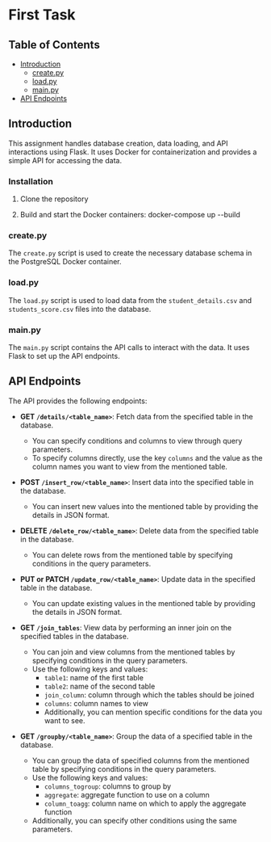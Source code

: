 # First Task

## Table of Contents
- [Introduction](#introduction)
  - [create.py](#createpy)
  - [load.py](#loadpy)
  - [main.py](#mainpy)
- [API Endpoints](#api-endpoints)

## Introduction
This assignment handles database creation, data loading, and API interactions using Flask. It uses Docker for containerization and provides a simple API for accessing the data.

### Installation
1. Clone the repository

2. Build and start the Docker containers:
   docker-compose up --build


### create.py
The `create.py` script is used to create the necessary database schema in the PostgreSQL Docker container.

### load.py
The `load.py` script is used to load data from the `student_details.csv` and `students_score.csv` files into the database.

### main.py
The `main.py` script contains the API calls to interact with the data. It uses Flask to set up the API endpoints.

## API Endpoints
The API provides the following endpoints:

- **GET `/details/<table_name>`**: Fetch data from the specified table in the database.
  - You can specify conditions and columns to view through query parameters.
  - To specify columns directly, use the key `columns` and the value as the column names you want to view from the mentioned table.
  
- **POST `/insert_row/<table_name>`**: Insert data into the specified table in the database.
  - You can insert new values into the mentioned table by providing the details in JSON format.

- **DELETE `/delete_row/<table_name>`**: Delete data from the specified table in the database.
  - You can delete rows from the mentioned table by specifying conditions in the query parameters.

- **PUT or PATCH `/update_row/<table_name>`**: Update data in the specified table in the database.
  - You can update existing values in the mentioned table by providing the details in JSON format.

- **GET `/join_tables`**: View data by performing an inner join on the specified tables in the database.
  - You can join and view columns from the mentioned tables by specifying conditions in the query parameters.
  - Use the following keys and values:
    - `table1`: name of the first table
    - `table2`: name of the second table
    - `join_column`: column through which the tables should be joined
    - `columns`: column names to view
    - Additionally, you can mention specific conditions for the data you want to see.
  
- **GET `/groupby/<table_name>`**: Group the data of a specified table in the database.
  - You can group the data of specified columns from the mentioned table by specifying conditions in the query parameters.
  - Use the following keys and values:
    - `columns_togroup`: columns to group by
    - `aggregate`: aggregate function to use on a column
    - `column_toagg`: column name on which to apply the aggregate function
  - Additionally, you can specify other conditions using the same parameters.
